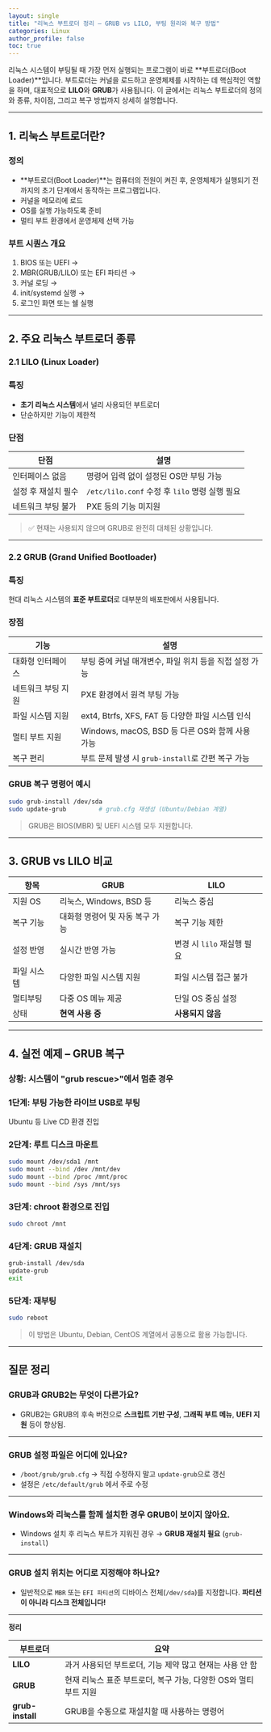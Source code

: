 ```yaml
---
layout: single
title: "리눅스 부트로더 정리 – GRUB vs LILO, 부팅 원리와 복구 방법"
categories: Linux
author_profile: false
toc: true
---
```


리눅스 시스템이 부팅될 때 가장 먼저 실행되는 프로그램이 바로 **부트로더(Boot Loader)**입니다. 부트로더는 커널을 로드하고 운영체제를 시작하는 데 핵심적인 역할을 하며, 대표적으로 **LILO**와 **GRUB**가 사용됩니다. 이 글에서는 리눅스 부트로더의 정의와 종류, 차이점, 그리고 복구 방법까지 상세히 설명합니다.

------

## 1. 리눅스 부트로더란?

### 정의

- **부트로더(Boot Loader)**는 컴퓨터의 전원이 켜진 후, 운영체제가 실행되기 전까지의 초기 단계에서 동작하는 프로그램입니다.
- 커널을 메모리에 로드
- OS를 실행 가능하도록 준비
- 멀티 부트 환경에서 운영체제 선택 가능

### 부트 시퀀스 개요

1. BIOS 또는 UEFI →
2. MBR(GRUB/LILO) 또는 EFI 파티션 →
3. 커널 로딩 →
4. init/systemd 실행 →
5. 로그인 화면 또는 쉘 실행

------

## 2. 주요 리눅스 부트로더 종류

### 2.1 **LILO (Linux Loader)**

### 특징

- **초기 리눅스 시스템**에서 널리 사용되던 부트로더
- 단순하지만 기능이 제한적

### 단점

| 단점                | 설명                                           |
| ------------------- | ---------------------------------------------- |
| 인터페이스 없음     | 명령어 입력 없이 설정된 OS만 부팅 가능         |
| 설정 후 재설치 필수 | `/etc/lilo.conf` 수정 후 `lilo` 명령 실행 필요 |
| 네트워크 부팅 불가  | PXE 등의 기능 미지원                           |

> ✅ 현재는 사용되지 않으며 GRUB로 완전히 대체된 상황입니다.

------

### 2.2 **GRUB (Grand Unified Bootloader)**

### 특징

현대 리눅스 시스템의 **표준 부트로더**로 대부분의 배포판에서 사용됩니다.

### 장점

| 기능               | 설명                                                   |
| ------------------ | ------------------------------------------------------ |
| 대화형 인터페이스  | 부팅 중에 커널 매개변수, 파일 위치 등을 직접 설정 가능 |
| 네트워크 부팅 지원 | PXE 환경에서 원격 부팅 가능                            |
| 파일 시스템 지원   | ext4, Btrfs, XFS, FAT 등 다양한 파일 시스템 인식       |
| 멀티 부트 지원     | Windows, macOS, BSD 등 다른 OS와 함께 사용 가능        |
| 복구 편리          | 부트 문제 발생 시 `grub-install`로 간편 복구 가능      |

### GRUB 복구 명령어 예시

```bash
sudo grub-install /dev/sda
sudo update-grub         # grub.cfg 재생성 (Ubuntu/Debian 계열)
```

> GRUB은 BIOS(MBR) 및 UEFI 시스템 모두 지원합니다.

------

## 3. GRUB vs LILO 비교

| 항목        | GRUB                            | LILO                       |
| ----------- | ------------------------------- | -------------------------- |
| 지원 OS     | 리눅스, Windows, BSD 등         | 리눅스 중심                |
| 복구 기능   | 대화형 명령어 및 자동 복구 가능 | 복구 기능 제한             |
| 설정 반영   | 실시간 반영 가능                | 변경 시 `lilo` 재실행 필요 |
| 파일 시스템 | 다양한 파일 시스템 지원         | 파일 시스템 접근 불가      |
| 멀티부팅    | 다중 OS 메뉴 제공               | 단일 OS 중심 설정          |
| 상태        | **현역 사용 중**                | **사용되지 않음**          |

------

## 4. 실전 예제 – GRUB 복구

### 상황: 시스템이 "grub rescue>"에서 멈춘 경우

### 1단계: 부팅 가능한 라이브 USB로 부팅

Ubuntu 등 Live CD 환경 진입

### 2단계: 루트 디스크 마운트

```bash
sudo mount /dev/sda1 /mnt
sudo mount --bind /dev /mnt/dev
sudo mount --bind /proc /mnt/proc
sudo mount --bind /sys /mnt/sys
```

### 3단계: chroot 환경으로 진입

```bash
sudo chroot /mnt
```

### 4단계: GRUB 재설치

```bash
grub-install /dev/sda
update-grub
exit
```

### 5단계: 재부팅

```bash
sudo reboot
```

> 이 방법은 Ubuntu, Debian, CentOS 계열에서 공통으로 활용 가능합니다.

------

## 질문 정리

### GRUB과 GRUB2는 무엇이 다른가요?

- GRUB2는 GRUB의 후속 버전으로 **스크립트 기반 구성**, **그래픽 부트 메뉴**, **UEFI 지원** 등이 향상됨.

------

### GRUB 설정 파일은 어디에 있나요?

- `/boot/grub/grub.cfg` → 직접 수정하지 말고 `update-grub`으로 갱신
- 설정은 `/etc/default/grub` 에서 주로 수정

------

### Windows와 리눅스를 함께 설치한 경우 GRUB이 보이지 않아요.

- Windows 설치 후 리눅스 부트가 지워진 경우 → **GRUB 재설치 필요** (`grub-install`)

------

### GRUB 설치 위치는 어디로 지정해야 하나요?

- 일반적으로 `MBR` 또는 `EFI 파티션`의 디바이스 전체(`/dev/sda`)를 지정합니다. **파티션이 아니라 디스크 전체입니다!**

------

**정리**

| 부트로더         | 요약                                                         |
| ---------------- | ------------------------------------------------------------ |
| **LILO**         | 과거 사용되던 부트로더, 기능 제약 많고 현재는 사용 안 함     |
| **GRUB**         | 현재 리눅스 표준 부트로더, 복구 가능, 다양한 OS와 멀티부트 지원 |
| **grub-install** | GRUB을 수동으로 재설치할 때 사용하는 명령어                  |
